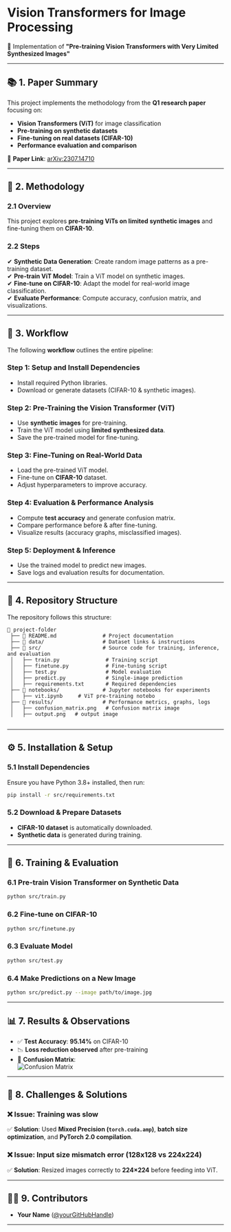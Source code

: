 # Vision Transformers for Image Processing  
🚀 Implementation of **"Pre-training Vision Transformers with Very Limited Synthesized Images"**  

---

## 📚 **1. Paper Summary**  
This project implements the methodology from the **Q1 research paper** focusing on:  
- **Vision Transformers (ViT)** for image classification  
- **Pre-training on synthetic datasets**  
- **Fine-tuning on real datasets (CIFAR-10)**  
- **Performance evaluation and comparison**  

🔗 **Paper Link**: [arXiv:2307.14710](https://arxiv.org/abs/2307.14710)  

---

## 🧪 **2. Methodology**  
### **2.1 Overview**  
This project explores **pre-training ViTs on limited synthetic images** and fine-tuning them on **CIFAR-10**.  

### **2.2 Steps**  
✔ **Synthetic Data Generation**: Create random image patterns as a pre-training dataset.  
✔ **Pre-train ViT Model**: Train a ViT model on synthetic images.  
✔ **Fine-tune on CIFAR-10**: Adapt the model for real-world image classification.  
✔ **Evaluate Performance**: Compute accuracy, confusion matrix, and visualizations.  

---

## 🔄 **3. Workflow**  

The following **workflow** outlines the entire pipeline:  

### **Step 1: Setup and Install Dependencies**  
- Install required Python libraries.  
- Download or generate datasets (CIFAR-10 & synthetic images).  

### **Step 2: Pre-Training the Vision Transformer (ViT)**  
- Use **synthetic images** for pre-training.  
- Train the ViT model using **limited synthesized data**.  
- Save the pre-trained model for fine-tuning.  

### **Step 3: Fine-Tuning on Real-World Data**  
- Load the pre-trained ViT model.  
- Fine-tune on **CIFAR-10** dataset.  
- Adjust hyperparameters to improve accuracy.  

### **Step 4: Evaluation & Performance Analysis**  
- Compute **test accuracy** and generate confusion matrix.  
- Compare performance before & after fine-tuning.  
- Visualize results (accuracy graphs, misclassified images).  

### **Step 5: Deployment & Inference**  
- Use the trained model to predict new images.  
- Save logs and evaluation results for documentation.  

---

## 📂 **4. Repository Structure**  

The repository follows this structure:  

```
📂 project-folder  
 ├── 📄 README.md               # Project documentation  
 ├── 📂 data/                   # Dataset links & instructions  
 ├── 📂 src/                    # Source code for training, inference, and evaluation  
 │   ├── train.py               # Training script  
 │   ├── finetune.py            # Fine-tuning script  
 │   ├── test.py                # Model evaluation  
 │   ├── predict.py             # Single-image prediction  
 │   ├── requirements.txt       # Required dependencies  
 ├── 📂 notebooks/              # Jupyter notebooks for experiments  
 │   ├── vit.ipynb     # ViT pre-training notebo 
 ├── 📂 results/                # Performance metrics, graphs, logs  
 │   ├── confusion_matrix.png   # Confusion matrix image 
 │   ├── output.png   # output image
 
```

---

## ⚙️ **5. Installation & Setup**  
### **5.1 Install Dependencies**  
Ensure you have Python 3.8+ installed, then run:  
```bash
pip install -r src/requirements.txt
```

### **5.2 Download & Prepare Datasets**  
- **CIFAR-10 dataset** is automatically downloaded.  
- **Synthetic data** is generated during training.  

---

## 🚀 **6. Training & Evaluation**  
### **6.1 Pre-train Vision Transformer on Synthetic Data**  
```bash
python src/train.py
```

### **6.2 Fine-tune on CIFAR-10**  
```bash
python src/finetune.py
```

### **6.3 Evaluate Model**  
```bash
python src/test.py
```

### **6.4 Make Predictions on a New Image**  
```bash
python src/predict.py --image path/to/image.jpg
```

---

## 📊 **7. Results & Observations**  
- ✅ **Test Accuracy**: **95.14%** on CIFAR-10  
- 📉 **Loss reduction observed** after pre-training  
- 🔎 **Confusion Matrix**:  
  ![Confusion Matrix](results/confusion_matrix.png)  

---

## 📘 **8. Challenges & Solutions**  
### ❌ **Issue: Training was slow**  
✅ **Solution**: Used **Mixed Precision (`torch.cuda.amp`)**, **batch size optimization**, and **PyTorch 2.0 compilation**.  

### ❌ **Issue: Input size mismatch error (128x128 vs 224x224)**  
✅ **Solution**: Resized images correctly to **224×224** before feeding into ViT.  

---

## 👨‍💻 **9. Contributors**  
- **Your Name** ([@yourGitHubHandle](https://github.com/yourGitHubHandle))  

---



